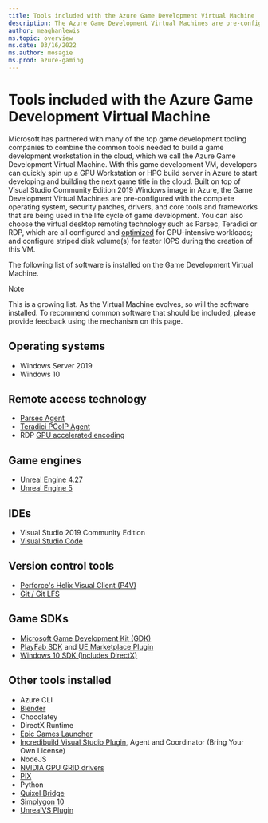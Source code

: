 ```yaml
---
title: Tools included with the Azure Game Development Virtual Machine
description: The Azure Game Development Virtual Machines are pre-configured with the complete operating system, security patches, drivers, and core tools and frameworks used in the life cycle of game development.
author: meaghanlewis
ms.topic: overview
ms.date: 03/16/2022
ms.author: mosagie
ms.prod: azure-gaming
---
```


# Tools included with the Azure Game Development Virtual Machine

Microsoft has partnered with many of the top game development tooling companies to combine the common tools needed to build a game development workstation in the cloud, which we call the Azure Game Development Virtual Machine. With this game development VM, developers can quickly spin up a GPU Workstation or HPC build server in Azure to start developing and building the next game title in the cloud. Built on top of Visual Studio Community Edition 2019 Windows image in Azure, the Game Development Virtual Machines are pre-configured with the complete operating system, security patches, drivers, and core tools and frameworks that are being used in the life cycle of game development. You can also choose the virtual desktop remoting technology such as Parsec, Teradici or RDP, which are all configured and [optimized](/azure/virtual-desktop/configure-vm-gpu) for GPU-intensive workloads; and configure striped disk volume(s) for faster IOPS during the creation of this VM.

The following list of software is installed on the Game Development Virtual Machine.

> [!NOTE]
> This is a growing list. As the Virtual Machine evolves, so will the software installed. To recommend common software that should be included, please provide feedback using the mechanism on this page.

## Operating systems

* Windows Server 2019
* Windows 10

## Remote access technology

* [Parsec Agent](https://parsec.app/)
* [Teradici PCoIP Agent](https://www.teradici.com/)  
* RDP [GPU accelerated encoding](/azure/virtual-desktop/configure-vm-gpu#configure-gpu-accelerated-frame-encoding)

## Game engines

* [Unreal Engine 4.27](https://www.unrealengine.com/)
* [Unreal Engine 5](https://www.unrealengine.com/unreal-engine-5)

## IDEs

* Visual Studio 2019 Community Edition
* [Visual Studio Code](https://code.visualstudio.com/)

## Version control tools

* [Perforce's Helix Visual Client (P4V)](https://www.perforce.com/downloads/helix-visual-client-p4v)
* [Git / Git LFS](https://git-scm.com/downloads)

## Game SDKs

* [Microsoft Game Development Kit (GDK)](https://github.com/microsoft/GDK)
* [PlayFab SDK](/gaming/playfab/sdks/sdk-overview) and [UE Marketplace Plugin](https://www.unrealengine.com/marketplace/en-US/product/playfab-sdk)
* [Windows 10 SDK (Includes DirectX)](https://developer.microsoft.com/windows/downloads/windows-10-sdk/)

## Other tools installed

* Azure CLI
* [Blender](https://www.blender.org/)
* Chocolatey
* DirectX Runtime
* [Epic Games Launcher](https://www.epicgames.com/store/download)
* [Incredibuild Visual Studio Plugin](https://marketplace.visualstudio.com/items?itemName=vs-publisher-1193210.IncrediBuild), Agent and Coordinator (Bring Your Own License)
* NodeJS
* [NVIDIA GPU GRID drivers](/azure/virtual-machines/windows/n-series-driver-setup)
* [PIX](https://devblogs.microsoft.com/pix/introduction/)
* Python
* [Quixel Bridge](https://quixel.com/bridge)
* [Simplygon 10](https://www.simplygon.com/)
* [UnrealVS Plugin](https://docs.unrealengine.com/4.27/en-US/ProductionPipelines/DevelopmentSetup/VisualStudioSetup/UnrealVS/)
